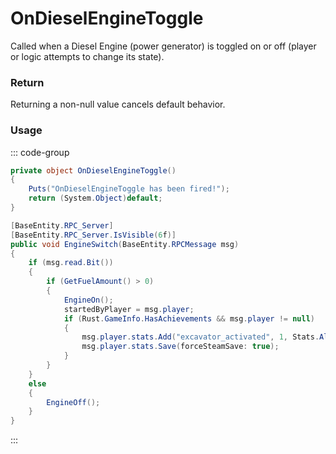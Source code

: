 # OnDieselEngineToggle
<Badge type="info" text="Entity"/><Badge type="danger" text="Carbon Compatible"/><Badge type="warning" text="Oxide Compatible"/>
Called when a Diesel Engine (power generator) is toggled on or off (player or logic attempts to change its state).

### Return
Returning a non-null value cancels default behavior.

### Usage
::: code-group
```csharp [Example]
private object OnDieselEngineToggle()
{
	Puts("OnDieselEngineToggle has been fired!");
	return (System.Object)default;
}
```
```csharp [Source — Assembly-CSharp @ DieselEngine]
[BaseEntity.RPC_Server]
[BaseEntity.RPC_Server.IsVisible(6f)]
public void EngineSwitch(BaseEntity.RPCMessage msg)
{
	if (msg.read.Bit())
	{
		if (GetFuelAmount() > 0)
		{
			EngineOn();
			startedByPlayer = msg.player;
			if (Rust.GameInfo.HasAchievements && msg.player != null)
			{
				msg.player.stats.Add("excavator_activated", 1, Stats.All);
				msg.player.stats.Save(forceSteamSave: true);
			}
		}
	}
	else
	{
		EngineOff();
	}
}

```
:::
